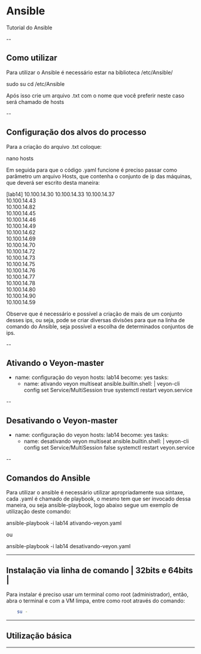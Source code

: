 # Ansible 
Tutorial do Ansible

-- 
## Como utilizar

Para utilizar o Ansible é necessário estar na biblioteca /etc/Ansible/

sudo su
cd /etc/Ansible

Após isso crie um arquivo .txt com o nome que você preferir neste caso será chamado de hosts

--

## Configuração dos alvos do processo

Para a criação do arquivo .txt coloque:

nano hosts

Em seguida para que o código .yaml funcione é preciso passar como parâmetro um arquivo Hosts, que contenha o conjunto de ip das máquinas, que deverá ser escrito desta maneira:

[lab14]
10.100.14.30 
10.100.14.33
10.100.14.37	
10.100.14.43	
10.100.14.82	
10.100.14.45	
10.100.14.46	
10.100.14.49	
10.100.14.62	
10.100.14.69	
10.100.14.70	
10.100.14.72	
10.100.14.73	
10.100.14.75	
10.100.14.76	
10.100.14.77	
10.100.14.78	
10.100.14.80	
10.100.14.90	
10.100.14.59	

Observe que é necessário e possível a criação de mais de um conjunto desses ips, ou seja, pode se criar diversas divisões para que na linha de comando do Ansible, seja possível a escolha de determinados conjuntos de ips.

--

## Ativando o Veyon-master

- name: configuração do veyon
  hosts: lab14
  become: yes
  tasks:
  - name: ativando veyon multiseat
    ansible.builtin.shell: |
      veyon-cli config set Service/MultiSession true
      systemctl restart veyon.service

--

## Desativando o Veyon-master

- name: configuração do veyon
  hosts: lab14
  become: yes
  tasks:
  - name: desativando veyon multiseat
    ansible.builtin.shell: |
      veyon-cli config set Service/MultiSession false
      systemctl restart veyon.service

--

## Comandos do Ansible

Para utilizar o ansible é necessário utilizar apropriadamente sua sintaxe, cada .yaml é chamado de playbook, o mesmo tem que ser invocado dessa maneira, ou seja ansible-playbook, logo abaixo segue um exemplo de utilização deste comando:

ansible-playbook -i lab14 ativando-veyon.yaml 

ou 

ansible-playbook -i lab14 desativando-veyon.yaml 

---

## Instalação via linha de comando | 32bits e 64bits | 
Para instalar é preciso usar um terminal como root (administrador), então, abra o terminal e com a VM limpa, entre como root através do comando: 
```sh
    su -
```
---

## Utilização básica

----

